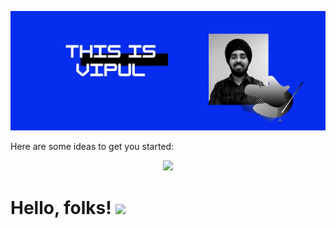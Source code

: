 [![Social banner for Vipuldeep](https://github.com/Vipuldeep/Vipuldeep/blob/master/assest/thisisvipul.jpg)](https://thisisvipul.com)
<!--
**Vipuldeep/Vipuldeep** is a ✨ _special_ ✨ repository because its `README.md` (this file) appears on your GitHub profile.
-->
Here are some ideas to get you started:

<p align='center'>
<a href="https://www.linkedin.com/in/vipuldeepsinghgulati/"><img height="30" src="https://github.com/stephenajulu/WaylonWalker/blob/main/icon/linkedin.png?raw=true"></a>
</p>

# Hello, folks! <img src="https://raw.githubusercontent.com/MartinHeinz/MartinHeinz/master/wave.gif" width="30px">
